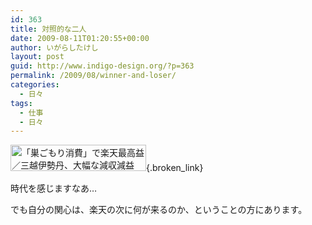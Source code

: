 ```yaml
---
id: 363
title: 対照的な二人
date: 2009-08-11T01:20:55+00:00
author: いがらしたけし
layout: post
guid: http://www.indigo-design.org/?p=363
permalink: /2009/08/winner-and-loser/
categories:
  - 日々
tags:
  - 仕事
  - 日々
---
```

[<img style="border:0" src="http://art15.photozou.jp/pub/767/120767/photo/24581769.png" alt="「巣ごもり消費」で楽天最高益／三越伊勢丹、大幅な減収減益" width="217" height="42" />](http://photozou.jp/photo/show/120767/24581769){.broken_link}

時代を感じますなあ…

でも自分の関心は、楽天の次に何が来るのか、ということの方にあります。
